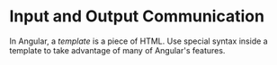 # Input and Output Communication

In Angular, a *template* is a piece of HTML. Use special syntax inside a template to take advantage of many of Angular's features.


